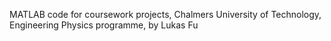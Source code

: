 MATLAB code for coursework projects, Chalmers University of Technology, Engineering Physics programme, by Lukas Fu
